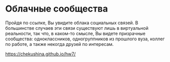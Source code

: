# Облачные сообщества
Пройдя по ссылке, Вы увидите облака социальных связей. В большинстве случаев эти связи существуют лишь в виртуальной реальности, так что, в каком-то смысле, Вы видете призрачные сообщества: одноклассников, одногруппников из прошлого вуза, коллег по работе, а также некогда друзей по интересам. 

https://chekushina.github.io/hw7/
